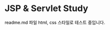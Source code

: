 
<style>
  .title {
    color: black;
    backgrountcolor: white;
  }
</style>
<h1>JSP & Servlet Study </h1>
<section class="JSP-section1" id="section1">
    <div class = title>
      readme.md 파일 html, css 스타일로 테스트 중입니다.
    </div>
</section>
